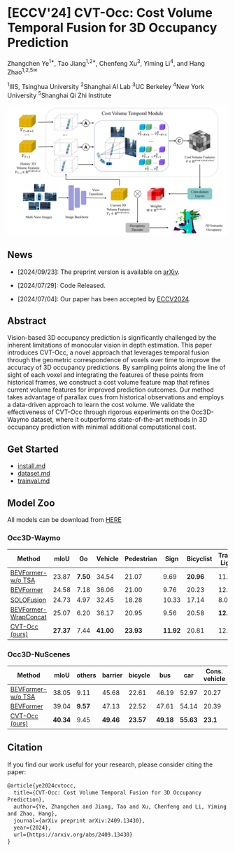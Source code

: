 # [ECCV'24] CVT-Occ: Cost Volume Temporal Fusion for 3D Occupancy Prediction

Zhangchen Ye<sup>1*</sup>, Tao Jiang<sup>1,2*</sup>, Chenfeng Xu<sup>3</sup>, Yiming Li<sup>4</sup>, and Hang Zhao<sup>1,2,5&#x2709;</sup>

<sup>1</sup>IIIS, Tsinghua University  <sup>2</sup>Shanghai AI Lab  <sup>3</sup>UC Berkeley  <sup>4</sup>New York University  <sup>5</sup>Shanghai Qi Zhi Institute

![network](./docs/figs/network.png)

## News
- [2024/09/23]: The preprint version is available on [arXiv](https://arxiv.org/abs/2409.13430).

- [2024/07/29]: Code Released.

- [2024/07/04]: Our paper has been accepted by [ECCV2024](https://eccv2024.ecva.net/).

## Abstract
Vision-based 3D occupancy prediction is significantly challenged by the inherent limitations of monocular vision in depth estimation. This paper introduces CVT-Occ, a novel approach that leverages temporal fusion through the geometric correspondence of voxels over time to improve the accuracy of 3D occupancy predictions. By sampling points along the line of sight of each voxel and integrating the features of these points from historical frames, we construct a cost volume feature map that refines current volume features for improved prediction outcomes. Our method takes advantage of parallax cues from historical observations and employs a data-driven approach to learn the cost volume. We validate the effectiveness of CVT-Occ through rigorous experiments on the Occ3D-Waymo dataset, where it outperforms state-of-the-art methods in 3D occupancy prediction with minimal additional computational cost.

## Get Started
- [install.md](docs/install.md)
- [dataset.md](docs/dataset.md)
- [trainval.md](docs/trainval.md)

## Model Zoo

All models can be download from [HERE](https://drive.google.com/drive/folders/1m3r4VrjY1G8N-h7NVyUDc0oOI5g8f7nT?usp=sharing)

### Occ3D-Waymo

| Method             | mIoU  | Go    | Vehicle | Pedestrian | Sign  | Bicyclist | Traffic Light | Pole  | Cons. Cone | Bicycle | Building | Vegetation | Tree Trunk | Road  | Walkable |
|---------------------|-------|-------|---------|------------|-------|-----------|---------------|-------|------------|---------|----------|------------|------------|-------|----------|
| [BEVFormer-w/o TSA](projects/configs/cvtocc/bevformer_wotsa_waymo.py)   | 23.87 | **7.50** | 34.54   | 21.07      | 9.69  | **20.96** | 11.48         | 11.48 | 14.06      | 14.51   | 23.14    | 21.82      | 8.57       | 78.45 | 56.89    |
| [BEVFormer](projects/configs/cvtocc/bevformer_waymo.py)       | 24.58 | 7.18  | 36.06   | 21.00      | 9.76  | 20.23     | 12.61         | 14.52 | 14.70      | 16.06   | 23.98    | 22.50      | 9.39       | 79.11 | 57.04    |
| [SOLOFusion](projects/configs/cvtocc/solofusion_waymo.py)     | 24.73 | 4.97  | 32.45   | 18.28      | 10.33 | 17.14     | 8.07          | 17.83 | 16.23      | 19.30   | **31.49**| **28.98**  | **16.93**  | 70.95 | 53.28    |
| [BEVFormer-WrapConcat](projects/configs/cvtocc/bevformer_wrapconcat_waymo.py)  | 25.07 | 6.20  | 36.17   | 20.95      | 9.56  | 20.58     | **12.82**     | 16.24 | 14.31      | 16.78   | 25.14    | 23.56      | 12.81      | 79.04 | 56.83    |
| [CVT-Occ (ours)](projects/configs/cvtocc/cvtocc_waymo.py)      | **27.37** | 7.44  | **41.00** | **23.93** | **11.92** | 20.81     | 12.07         | **18.03** | **16.88**| **21.37**| 29.40    | 27.42      | 14.67      | **79.12** | **59.09** |

### Occ3D-NuScenes

| Method             | mIoU  | others | barrier | bicycle | bus  | car  | Cons. vehicle | motorcycle | pedestrian | traffic cone | trailer | truck | Dri. Sur | other flat | sidewalk | terrain | manmade | vegetation |
|---------------------|-------|--------|---------|---------|------|------|---------------|------------|------------|--------------|---------|-------|----------|------------|----------|---------|---------|------------|
| [BEVFormer-w/o TSA](projects/configs/cvtocc/bevformer_wotsa_nuscenes.py) | 38.05 | 9.11   | 45.68    | 22.61    | 46.19 | 52.97 | 20.27        | 26.5      | 26.8      | 26.21        | 32.29   | 37.58 | 80.5    | 40.6      | 49.93    | 52.48   | 41.59   | 35.51      |
| [BEVFormer](projects/configs/cvtocc/bevformer_nuscenes.py)  | 39.04 | **9.57**   | 47.13   | 22.52   | 47.61 | 54.14| 20.39        | 26.44      | 28.12      | 27.46        | 34.53   | 39.69 | 81.44    | **41.14**  | 50.79    | 54.00   | 43.08   | 35.60      |
| [CVT-Occ (ours)](projects/configs/cvtocc/cvtocc_nuscenes.py)     | **40.34**| 9.45  | **49.46**  | **23.57**  | **49.18** | **55.63**| **23.1**         | **27.85**      | **28.88**      | **29.07**        | **34.97**   | **40.98** | **81.44**    | 40.92      | **51.37**    | **54.25**   | **45.94**   | **39.71**      |

## Citation

If you find our work useful for your research, please consider citing the paper:

```
@article{ye2024cvtocc,
  title={CVT-Occ: Cost Volume Temporal Fusion for 3D Occupancy Prediction},
  author={Ye, Zhangchen and Jiang, Tao and Xu, Chenfeng and Li, Yiming and Zhao, Hang},
  journal={arXiv preprint arXiv:2409.13430},
  year={2024},
  url={https://arxiv.org/abs/2409.13430}
}
```
